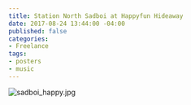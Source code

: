 ```yaml
---
title: Station North Sadboi at Happyfun Hideaway
date: 2017-08-24 13:44:00 -04:00
published: false
categories:
- Freelance
tags:
- posters
- music
---
```


![sadboi_happy.jpg](/uploads/sadboi_happy.jpg)